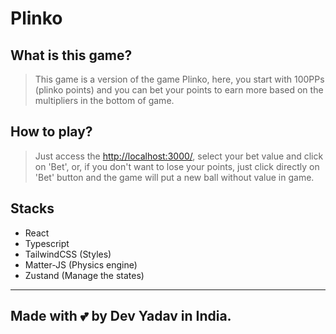 # Plinko

## What is this game?

> This game is a version of the game Plinko, here, you start with 100PPs (plinko points) and you can bet your points to earn more based on the multipliers in the bottom of game.

## How to play?

> Just access the [http://localhost:3000/](http://localhost:3000/plinko), select your bet value and click on 'Bet', or, if you don't want to lose your points, just click directly on 'Bet' button and the game will put a new ball without value in game.

## Stacks

- React
- Typescript
- TailwindCSS (Styles)
- Matter-JS (Physics engine)
- Zustand (Manage the states)

---

## Made with :two_hearts: by Dev Yadav in India.
